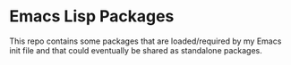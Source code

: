 # Emacs Lisp Packages #

This repo contains some packages that are loaded/required by my Emacs init file and that could eventually
be shared as standalone packages.
